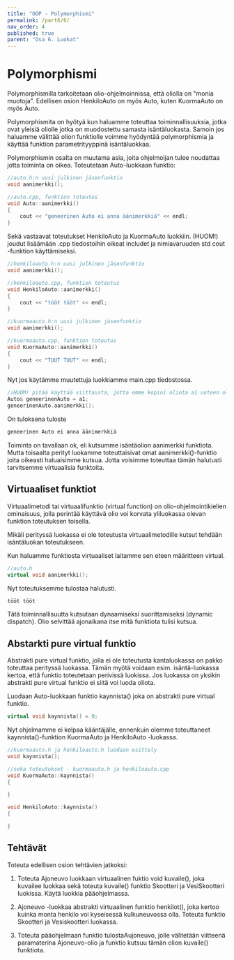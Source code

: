 ```yaml
---
title: "OOP - Polymorphismi"
permalink: /part6/6/
nav_order: 4
published: true
parent: "Osa 6. Luokat"
---
```


# Polymorphismi

Polymorphismilla tarkoitetaan olio-ohjelmoinnissa, että oliolla on "monia muotoja". Edellisen osion HenkiloAuto on myös Auto, kuten KuormaAuto on myös Auto.

Polymorphismita on hyötyä kun haluamme toteuttaa toiminnallisuuksia, jotka ovat yleisiä oliolle jotka on muodostettu samasta isäntäluokasta. Samoin jos haluamme välittää olion funktiolle voimme hyödyntää polymorphismia ja käyttää funktion parametrityyppinä isäntäluokkaa.

Polymorphismin osalta on muutama asia, joita ohjelmoijan tulee noudattaa jotta toiminta on oikea. Toteutetaan Auto-luokkaan funktio:

```c++
//auto.h:n uusi julkinen jäsenfunktio
void aanimerkki();

//auto.cpp, funktion toteutus
void Auto::aanimerkki()
{
    cout << "geneerinen Auto ei anna äänimerkkiä" << endl;
}
```

Sekä vastaavat toteutukset HenkiloAuto ja KuormaAuto luokkiin. (HUOM!) joudut lisäämään .cpp tiedostoihin oikeat includet ja nimiavaruuden std cout -funktion käyttämiseksi.

```c++
//henkiloauto.h:n uusi julkinen jäsenfunktio
void aanimerkki();

//henkiloauto.cpp, funktion toteutus
void HenkiloAuto::aanimerkki()
{
    cout << "tööt tööt" << endl;
}
```

```c++
//kuormaauto.h:n uusi julkinen jäsenfunktio
void aanimerkki();

//kuormaauto.cpp, funktion toteutus
void KuormaAuto::aanimerkki()
{
    cout << "TUUT TUUT" << endl;
}

```

Nyt jos käytämme muutettuja luokkiamme main.cpp tiedostossa.

```c++
//HUOM! pitää käyttää viittausta, jotta emme kopioi oliota a1 uuteen olioon
Auto& geneerinenAuto = a1;
geneerinenAuto.aanimerkki();
```

On tuloksena tuloste

```c++
geneerinen Auto ei anna äänimerkkiä
```

Toiminta on tavallaan ok, eli kutsumme isäntäolion aanimerkki funktiota. Mutta toisaalta perityt luokamme toteuttaisivat omat aanimerkki()-funktio joita oikeasti haluaisimme kutsua. Jotta voisimme toteuttaa tämän halutusti tarvitsemme virtuaalisia funktoita.

## Virtuaaliset funktiot

Virtuaalimetodi tai virtuaalifunktio (virtual function) on olio-ohjelmointikielien ominaisuus, jolla perintää käyttävä olio voi korvata yliluokassa olevan funktion toteutuksen toisella. 

Mikäli perityssä luokassa ei ole toteutusta virtuaalimetodille kutsut tehdään isäntäluokan toteutukseen. 

Kun haluamme funktiosta virtuaaliset laitamme sen eteen määritteen virtual.

```c++
//auto.h
virtual void aanimerkki();
```

Nyt toteutuksemme tulostaa halutusti.

```c++
tööt tööt
```

Tätä toiminnallisuutta kutsutaan dynaamiseksi suorittamiseksi (dynamic dispatch). Olio selvittää ajonaikana itse mitä funktiota tulisi kutsua.

## Abstarkti pure virtual funktio

Abstrakti pure virtual funktio, jolla ei ole toteutusta kantaluokassa on pakko toteuttaa perityssä luokassa. Tämän myötä voidaan esim. isäntä-luokassa kertoa, että funktio toteutetaan perivissä luokissa. Jos luokassa on yksikin abstrakti pure virtual funktio ei siitä voi luoda oliota.

Luodaan Auto-luokkaan funktio kaynnista() joka on abstrakti pure virtual funktio.

```c++
virtual void kaynnista() = 0;
```

Nyt ohjelmamme ei kelpaa kääntäjälle, ennenkuin olemme toteuttaneet kaynnista()-funktion KuormaAuto ja HenkiloAuto -luokassa.


```c++
//kuormaauto.h ja henkiloauto.h luodaan esittely
void kaynnista();

//seka toteutukset - kuormaauto.h ja henkiloauto.cpp
void KuormaAuto::kaynnista()
{

}

void HenkiloAuto::kaynnista()
{

}
```


## Tehtävät

Toteuta edellisen osion tehtävien jatkoksi:

1. Toteuta Ajoneuvo luokkaan virtuaalinen fuktio void kuvaile(), joka kuvailee luokkaa sekä toteuta kuvaile() funktio Skootteri ja VesiSkootteri luokissa. Käytä luokkia pääohjelmassa.

2. Ajoneuvo -luokkaa abstrakti virtuaalinen funktio henkilot(), joka kertoo kuinka monta henkilo voi kyseisessä kulkuneuvossa olla. Toteuta funktio Skootteri ja Vesiskootteri luokassa.

3. Toteuta pääohjelmaan funktio tulostaAujoneuvo, jolle välitetään viitteenä paramaterina Ajoneuvo-olio ja funktio kutsuu tämän olion kuvaile() funktiota.



